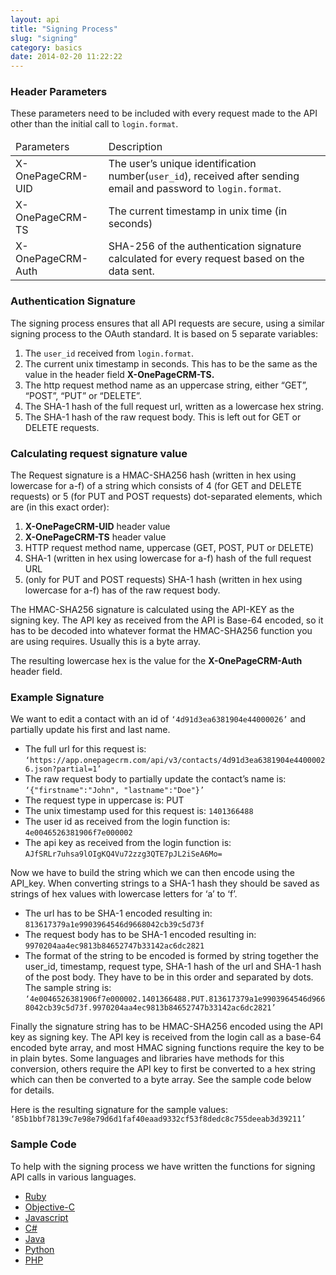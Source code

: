 ```yaml
---
layout: api
title: "Signing Process"
slug: "signing"
category: basics
date: 2014-02-20 11:22:22
---
```



<h3 id="header-parameters">Header Parameters</h3>
<p>These parameters need to be included with every request made to the API other than the initial call to <code class="bluetext">login.format</code>.</p>
<table class="table table-bordered table-striped">
  <thead>
    <td>Parameters</td>
    <td>Description</td>
  </thead>
  <tbody>
    <tr>
      <td class="strong nowrap">X-OnePageCRM-UID</td>
      <td>The user’s unique identification number(<code class="bluetext">user_id</code>), received after sending email and password to <code class="bluetext">login.format</code>.</td>
    </tr>
    <tr>
      <td class="strong nowrap">X-OnePageCRM-TS</td>
      <td>The current timestamp in unix time (in seconds)</td>
    </tr>
    <tr>
      <td class="strong nowrap">X-OnePageCRM-Auth</td>
      <td>SHA-256 of the authentication signature calculated for every request based on the data sent.</td>
    </tr>
  </tbody>
</table>

<h3 id="authentication-signature">Authentication Signature</h3>
<p>The signing process ensures that all API requests are secure, using a similar signing process to the OAuth standard. It is based on 5 separate variables:</p>
<ol>
  <li>The <code class="bluetext">user_id</code> received from <code class="bluetext">login.format</code>.</li>
  <li>The current unix timestamp in seconds. This has to be the same as the value in the header field <strong>X-OnePageCRM-TS.</strong></li>
  <li>The http request method name as an uppercase string, either “<span class="get-text">GET</span>”, “<span class="post-text">POST</span>”, “<span class="put-text">PUT</span>” or “<span class="delete-text">DELETE</span>”.</li>
  <li>The SHA-1 hash of the full request url, written as a lowercase hex string.</li>
  <li>The SHA-1 hash of the raw request body. This is left out for <span class="get-text">GET</span> or <span class="delete-text">DELETE</span> requests.</li>
</ol>

<h3 id="calculating-request-signature-value">Calculating request signature value</h3>
<p>The Request signature is a HMAC-SHA256 hash (written in hex using lowercase for a-f) of a string which consists of 4 (for <span class="get-text">GET</span> and <span class="delete-text">DELETE</span> requests) or 5 (for <span class="put-text">PUT</span> and <span class="post-text">POST</span> requests) dot-separated elements, which are (in this exact order):</p>
<ol>
  <li><strong>X-OnePageCRM-UID</strong> header value</li>
  <li><strong>X-OnePageCRM-TS</strong> header value</li>
  <li>HTTP request method name, uppercase (<span class="get-text">GET</span>, <span class="post-text">POST</span>, <span class="put-text">PUT</span> or <span class="delete-text">DELETE</span>)</li>
  <li>SHA-1 (written in hex using lowercase for a-f) hash of the full request URL</li>
  <li>(only for <span class="put-text">PUT</span> and <span class="post-text">POST</span> requests) SHA-1 hash (written in hex using lowercase for a-f) has of the raw request body.</li>
</ol>
<p>The HMAC-SHA256 signature is calculated using the API-KEY as the signing key. 
The API key as received from the API is Base-64 encoded, so it has to be decoded into whatever format the HMAC-SHA256 function you are using requires. Usually this is a byte array.</p>
<p>The resulting lowercase hex is the value for the <strong>X-OnePageCRM-Auth</strong> header field.</p>

<h3 id="example-signature">Example Signature</h3>
<p>We want to edit a contact with an id of <code class="inline">‘4d91d3ea6381904e44000026’</code> and partially update his first and last name.</p>
<ul>
  <li>The full url for this request is: <code class="inline">‘https://app.onepagecrm.com/api/v3/contacts/4d91d3ea6381904e44000026.json?partial=1’</code></li>
  <li>The raw request body to partially update the contact’s name is: <code class="inline">‘{"firstname":"John", "lastname":"Doe"}’</code></li>
  <li>The request type in uppercase is: <span class="label label-default">PUT</span></li>
  <li>The unix timestamp used for this request is: <code class="inline">1401366488</code></li>
  <li>The user id as received from the login function is: <code class="inline">4e0046526381906f7e000002</code></li>
  <li>The api key as received from the login function is: <code class="inline">AJfSRLr7uhsa9lOIgKQ4Vu72zzg3QTE7pJL2iSeA6Mo=</code></li>
</ul>
<p>Now we have to build the string which we can then encode using the API_key. When converting strings to a SHA-1 hash they should be saved as strings of hex values with lowercase letters for ‘a’ to ‘f’.</p>
<ul>
  <li>The url has to be SHA-1 encoded resulting in: <code class="inline">813617379a1e9903964546d9668042cb39c5d73f</code></li>
  <li>The request body has to be SHA-1 encoded resulting in: <code class="inline">9970204aa4ec9813b84652747b33142ac6dc2821</code></li>
  <li>The format of the string to be encoded is formed by string together the user_id, timestamp, request type, SHA-1 hash of the url and SHA-1 hash of the post body. They have to be in this order and separated by dots. The sample string is: <code class="inline">‘4e0046526381906f7e000002.1401366488.PUT.813617379a1e9903964546d9668042cb39c5d73f.9970204aa4ec9813b84652747b33142ac6dc2821’</code></li>
</ul>
<p>Finally the signature string has to be HMAC-SHA256 encoded using the API key as signing key. The API key is received from the login call as a base-64 encoded byte array, and most HMAC signing functions require the key to be in plain bytes. Some languages and libraries have methods for this conversion, others require the API key to first be converted to a hex string which can then be converted to a byte array. See the sample code below for details.</p>
<p>Here is the resulting signature for the sample values: <code class="inline">‘85b1bbf78139c7e98e79d6d1faf40eaad9332cf53f8dedc8c755deeab3d39211’</code></p>

<h3 id="sample-code">Sample Code</h3>
<p>To help with the signing process we have written the functions for signing API calls in various languages.</p>


<!-- Nav tabs -->
<ul class="nav nav-tabs">
  <li class="active"><a href="#ruby" data-toggle="tab">Ruby</a></li>
  <li><a href="#objectivec" data-toggle="tab">Objective-C</a></li>
  <li><a href="#javascript" data-toggle="tab">Javascript</a></li>
  <li><a href="#csharp" data-toggle="tab">C#</a></li>
  <li><a href="#java" data-toggle="tab">Java</a></li>
  <li><a href="#python" data-toggle="tab">Python</a></li>
  <li><a href="#PHP" data-toggle="tab">PHP</a></li>
</ul>

<!-- Tab panes -->
<div class="tab-content">
<div class="tab-pane fade in active" id="ruby">
    <script src="https://gist.github.com/OnePageCTO/5910804.js"></script>
  </div>
  <div class="tab-pane fade" id="objectivec">
    <script src="https://gist.github.com/OnePageCTO/6012092.js"></script>
  </div>
  <div class="tab-pane fade" id="javascript">
    <script src="https://gist.github.com/OnePageCTO/5998588.js"></script>
  </div>
  <div class="tab-pane fade" id="csharp">
    <script src="https://gist.github.com/OnePageCTO/5955980.js"></script>
  </div>
  <div class="tab-pane fade" id="java">
    <script src="https://gist.github.com/OnePageCTO/5950270.js"></script>
  </div>
  <div class="tab-pane fade" id="ruby">
    <script src="https://gist.github.com/OnePageCTO/5910804.js"></script>
  </div>
  <div class="tab-pane fade" id="python">
    <script src="https://gist.github.com/OnePageCTO/5910790.js"></script>
  </div>
  <div class="tab-pane fade" id="PHP">
    <script src="https://gist.github.com/peterOnePageCRM/93c7af55e5063fbf2097.js"></script>
  </div>
</div>
